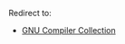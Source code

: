 Redirect to:

*   [GNU Compiler Collection](/index.php/GNU_Compiler_Collection "GNU Compiler Collection")
